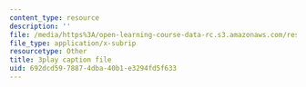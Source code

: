 ```yaml
---
content_type: resource
description: ''
file: /media/https%3A/open-learning-course-data-rc.s3.amazonaws.com/res-15-003-shaping-the-future-of-work-15-662x-spring-2016/692dcd5978874dba40b1e3294fd5f633_6gffCYK1_nk.srt
file_type: application/x-subrip
resourcetype: Other
title: 3play caption file
uid: 692dcd59-7887-4dba-40b1-e3294fd5f633
---
```

